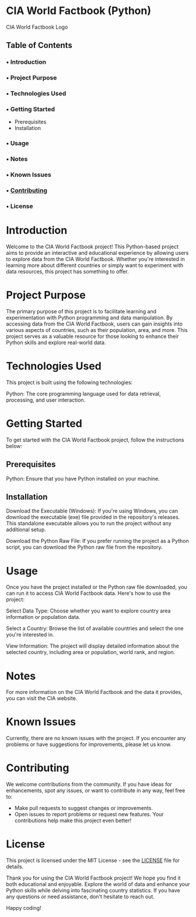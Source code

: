 # CIA World Factbook (Python)
CIA World Factbook Logo <!-- Add a logo or relevant image if available -->

## Table of Contents
### • Introduction
### • Project Purpose
### • Technologies Used
### • Getting Started
- Prerequisites
- Installation
### • Usage
### • Notes
### • Known Issues
### • [Contributing](https://github.com/BotEverything/CIA-World-Factbook/blob/main/README.md#contributing)
### • License


# Introduction
Welcome to the CIA World Factbook project! This Python-based project aims to provide an interactive and educational experience by allowing users to explore data from the CIA World Factbook. Whether you're interested in learning more about different countries or simply want to experiment with data resources, this project has something to offer.

# Project Purpose
The primary purpose of this project is to facilitate learning and experimentation with Python programming and data manipulation. By accessing data from the CIA World Factbook, users can gain insights into various aspects of countries, such as their population, area, and more. This project serves as a valuable resource for those looking to enhance their Python skills and explore real-world data.

# Technologies Used
This project is built using the following technologies:

Python: The core programming language used for data retrieval, processing, and user interaction.

# Getting Started
To get started with the CIA World Factbook project, follow the instructions below:

## Prerequisites
Python: Ensure that you have Python installed on your machine.
## Installation
Download the Executable (Windows): If you're using Windows, you can download the executable (exe) file provided in the repository's releases. This standalone executable allows you to run the project without any additional setup.

Download the Python Raw File: If you prefer running the project as a Python script, you can download the Python raw file from the repository.

# Usage
Once you have the project installed or the Python raw file downloaded, you can run it to access CIA World Factbook data. Here's how to use the project:

Select Data Type: Choose whether you want to explore country area information or population data.

Select a Country: Browse the list of available countries and select the one you're interested in.

View Information: The project will display detailed information about the selected country, including area or population, world rank, and region.

# Notes
For more information on the CIA World Factbook and the data it provides, you can visit the CIA website.
# Known Issues
Currently, there are no known issues with the project. If you encounter any problems or have suggestions for improvements, please let us know.
# Contributing
We welcome contributions from the community. If you have ideas for enhancements, spot any issues, or want to contribute in any way, feel free to:

- Make pull requests to suggest changes or improvements.
- Open issues to report problems or request new features.
Your contributions help make this project even better!

# License
This project is licensed under the MIT License - see the [LICENSE](https://github.com/BotEverything/CIA-World-Factbook/blob/main/LICENSE) file for details.

Thank you for using the CIA World Factbook project! We hope you find it both educational and enjoyable. Explore the world of data and enhance your Python skills while delving into fascinating country statistics. If you have any questions or need assistance, don't hesitate to reach out.

Happy coding!
